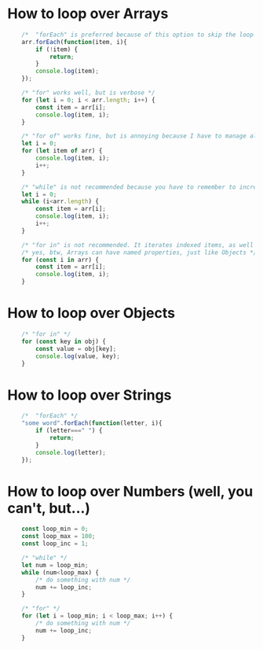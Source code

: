 # How to loop over Arrays         
```javascript         
    /*  "forEach" is preferred because of this option to skip the loop item */         
    arr.forEach(function(item, i){         
        if (!item) {         
            return;         
        }         
        console.log(item);         
    });         
```         
```javascript         
    /* "for" works well, but is verbose */         
    for (let i = 0; i < arr.length; i++) {         
        const item = arr[i];         
        console.log(item, i);         
    }         
```         
```javascript         
    /* "for of" works fine, but is annoying because I have to manage all my own variables */         
    let i = 0;         
    for (let item of arr) {         
        console.log(item, i);         
        i++;         
    }         
```         
```javascript         
    /* "while" is not recommended because you have to remember to increment the index */         
    let i = 0;         
    while (i<arr.length) {         
        const item = arr[i];         
        console.log(item, i);         
        i++;         
    }         
```         
```javascript         
    /* "for in" is not recommended. It iterates indexed items, as well as named properties! */         
    /* yes, btw, Arrays can have named properties, just like Objects */         
    for (const i in arr) {         
        const item = arr[i];         
        console.log(item, i);         
    }         
```         
##         
# How to loop over Objects         
```javascript         
    /* "for in" */         
    for (const key in obj) {         
        const value = obj[key];         
        console.log(value, key);         
    }         
```         
##         
# How to loop over Strings         
```javascript         
    /*  "forEach" */         
    "some word".forEach(function(letter, i){         
        if (letter===" ") {         
            return;         
        }         
        console.log(letter);         
    });         
```         
##         
# How to loop over Numbers (well, you can't, but...)         
```javascript         
    const loop_min = 0;         
    const loop_max = 100;         
    const loop_inc = 1;         
```         
```javascript         
    /* "while" */         
    let num = loop_min;         
    while (num<loop_max) {         
        /* do something with num */         
        num += loop_inc;         
    }         
```         
```javascript         
    /* "for" */         
    for (let i = loop_min; i < loop_max; i++) {         
        /* do something with num */         
        num += loop_inc;         
    }         
```